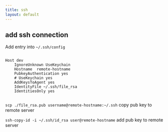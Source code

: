```yaml
---
title: ssh
layout: default
---
```





## add ssh connection 

Add entry into `~/.ssh/config`

```

Host dev
    IgnoreUnknown UseKeychain
    Hostname  remote-hostname
    PubkeyAuthentication yes
    # UseKeychain yes
    AddKeysToAgent yes
    IdentityFile ~/.ssh/file_rsa
    IdentitiesOnly yes


```
`scp ./file_rsa.pub username@remote-hostname:~/.ssh` copy pub key to remote server  


`ssh-copy-id -i ~/.ssh/id_rsa user@remote-hostname`  add pub key to remote server   



